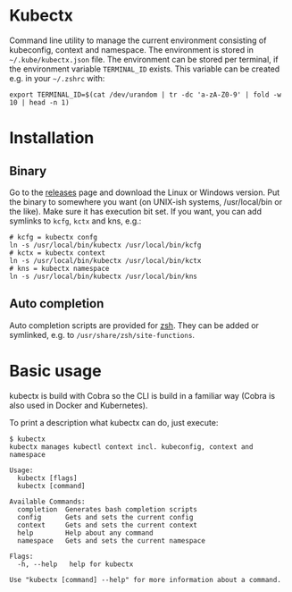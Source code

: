 
# Kubectx

Command line utility to manage the current environment consisting of kubeconfig, context and namespace. The environment is stored in `~/.kube/kubectx.json` file. The environment can be stored per terminal, if the environment variable `TERMINAL_ID` exists. This variable can be created e.g. in your `~/.zshrc` with:
````
export TERMINAL_ID=$(cat /dev/urandom | tr -dc 'a-zA-Z0-9' | fold -w 10 | head -n 1) 
````

# Installation


## Binary

Go to the [releases](https://github.com/sbueringer/kubectx/releases) page and download the Linux or Windows version. Put the binary to somewhere you want (on UNIX-ish systems, /usr/local/bin or the like). Make sure it has execution bit set. If you want, you can add symlinks to `kcfg`, `kctx` and kns, e.g.:

````
# kcfg = kubectx confg
ln -s /usr/local/bin/kubectx /usr/local/bin/kcfg
# kctx = kubectx context
ln -s /usr/local/bin/kubectx /usr/local/bin/kctx
# kns = kubectx namespace
ln -s /usr/local/bin/kubectx /usr/local/bin/kns
````
## Auto completion

Auto completion scripts are provided for [zsh](./completion). They can be added or symlinked, e.g. to `/usr/share/zsh/site-functions`.


# Basic usage

kubectx is build with Cobra so the CLI is build in a familiar way (Cobra is also used in Docker and Kubernetes).

To print a description what kubectx can do, just execute:

````
$ kubectx
kubectx manages kubectl context incl. kubeconfig, context and namespace

Usage:
  kubectx [flags]
  kubectx [command]

Available Commands:
  completion  Generates bash completion scripts
  config      Gets and sets the current config
  context     Gets and sets the current context
  help        Help about any command
  namespace   Gets and sets the current namespace

Flags:
  -h, --help   help for kubectx

Use "kubectx [command] --help" for more information about a command.
````
